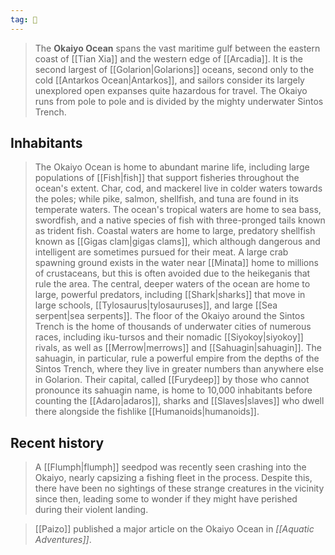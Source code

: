 ```yaml
---
tag: 🌊
---
```

> The **Okaiyo Ocean** spans the vast maritime gulf between the eastern coast of [[Tian Xia]] and the western edge of [[Arcadia]]. It is the second largest of [[Golarion|Golarions]] oceans, second only to the cold [[Antarkos Ocean|Antarkos]], and sailors consider its largely unexplored open expanses quite hazardous for travel. The Okaiyo runs from pole to pole and is divided by the mighty underwater Sintos Trench.


## Inhabitants

> The Okaiyo Ocean is home to abundant marine life, including large populations of [[Fish|fish]] that support fisheries throughout the ocean's extent. Char, cod, and mackerel live in colder waters towards the poles; while pike, salmon, shellfish, and tuna are found in its temperate waters. The ocean's tropical waters are home to sea bass, swordfish, and a native species of fish with three-pronged tails known as trident fish. Coastal waters are home to large, predatory shellfish known as [[Gigas clam|gigas clams]], which although dangerous and intelligent are sometimes pursued for their meat. A large crab spawning ground exists in the water near [[Minata]] home to millions of crustaceans, but this is often avoided due to the heikeganis that rule the area.
> The central, deeper waters of the ocean are home to large, powerful predators, including [[Shark|sharks]] that move in large schools, [[Tylosaurus|tylosauruses]], and large [[Sea serpent|sea serpents]].
> The floor of the Okaiyo around the Sintos Trench is the home of thousands of underwater cities of numerous races, including iku-tursos and their nomadic [[Siyokoy|siyokoy]] rivals, as well as [[Merrow|merrows]] and [[Sahuagin|sahuagin]]. The sahuagin, in particular, rule a powerful empire from the depths of the Sintos Trench, where they live in greater numbers than anywhere else in Golarion. Their capital, called [[Furydeep]] by those who cannot pronounce its sahuagin name, is home to 10,000 inhabitants before counting the [[Adaro|adaros]], sharks and [[Slaves|slaves]] who dwell there alongside the fishlike [[Humanoids|humanoids]].


## Recent history

> A [[Flumph|flumph]] seedpod was recently seen crashing into the Okaiyo, nearly capsizing a fishing fleet in the process. Despite this, there have been no sightings of these strange creatures in the vicinity since then, leading some to wonder if they might have perished during their violent landing.


> [[Paizo]] published a major article on the Okaiyo Ocean in *[[Aquatic Adventures]]*.







